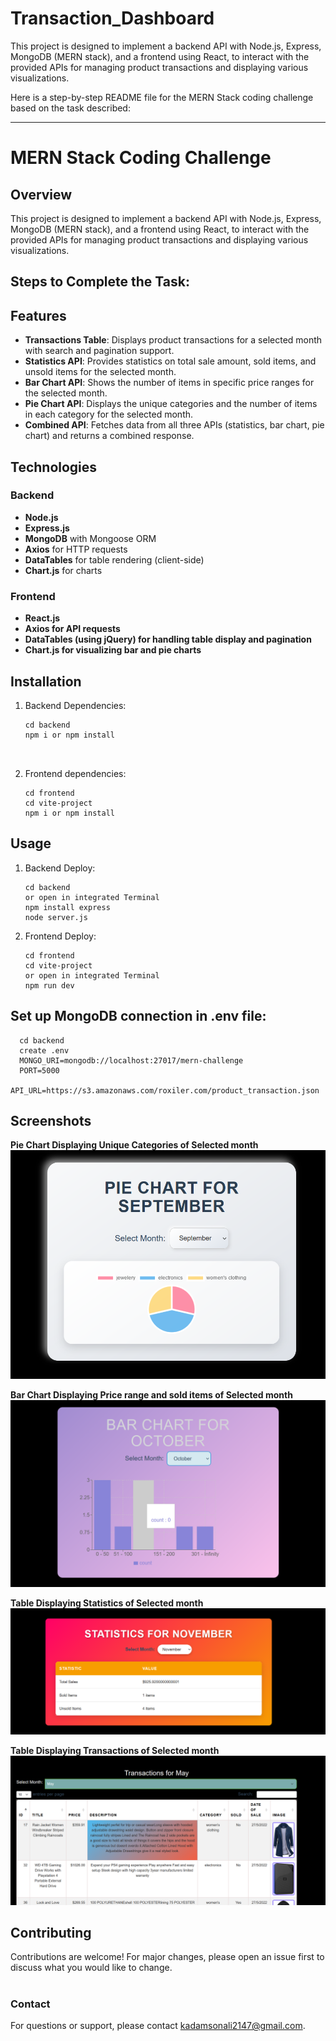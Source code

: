 # Transaction_Dashboard
This project is designed to implement a backend API with Node.js, Express, MongoDB (MERN stack), and a frontend using React, to interact with the provided APIs for managing product transactions and displaying various visualizations.

Here is a step-by-step README file for the MERN Stack coding challenge based on the task described:

---

# MERN Stack Coding Challenge

## Overview
This project is designed to implement a backend API with Node.js, Express, MongoDB (MERN stack), and a frontend using React, to interact with the provided APIs for managing product transactions and displaying various visualizations.

## Steps to Complete the Task:


## Features

- **Transactions Table**: Displays product transactions for a selected month with search and pagination support.
- **Statistics API**: Provides statistics on total sale amount, sold items, and unsold items for the selected month.
- **Bar Chart API**: Shows the number of items in specific price ranges for the selected month.
- **Pie Chart API**: Displays the unique categories and the number of items in each category for the selected month.
- **Combined API**: Fetches data from all three APIs (statistics, bar chart, pie chart) and returns a combined response.

## Technologies

### Backend

- **Node.js**
- **Express.js**
- **MongoDB** with Mongoose ORM
- **Axios** for HTTP requests
- **DataTables** for table rendering (client-side)
- **Chart.js** for charts

### Frontend
- **React.js**
- **Axios for API requests**
- **DataTables (using jQuery) for handling table display and pagination**
- **Chart.js for visualizing bar and pie charts**
## Installation

1. Backend Dependencies:
   ```
   cd backend
   npm i or npm install

  
   ```
   
2. Frontend dependencies:
   ```
   cd frontend
   cd vite-project
   npm i or npm install
   
   ```

## Usage

1. Backend Deploy:
   ```
   cd backend
   or open in integrated Terminal
   npm install express
   node server.js
   ```

2. Frontend Deploy:
   ```
   cd frontend
   cd vite-project
   or open in integrated Terminal
   npm run dev

   ```
## Set up MongoDB connection in .env file:
   ```
     cd backend
     create .env
     MONGO_URI=mongodb://localhost:27017/mern-challenge
     PORT=5000
     API_URL=https://s3.amazonaws.com/roxiler.com/product_transaction.json
  ```

## Screenshots
**Pie Chart Displaying Unique Categories of Selected month**
![Screenshot 1](Transaction_Dashboard_images/Pie_Chart.png) 

**Bar Chart Displaying Price range and sold items of  Selected month**
![Screenshot 2](Transaction_Dashboard_images/Bar_Chart.png)

**Table Displaying Statistics of Selected month**
![Screenshot 3](Transaction_Dashboard_images/Statistics.png)

**Table Displaying Transactions of  Selected month**
![Screenshot 3](Transaction_Dashboard_images/Transaction_table.png)


## Contributing

Contributions are welcome! For major changes, please open an issue first to discuss what you would like to change.

#
### Contact

For questions or support, please contact [kadamsonali2147@gmail.com](mailto:kadamsonali2147@gmail.com).

